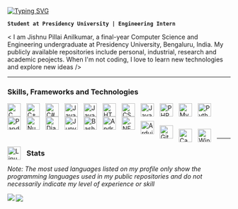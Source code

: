 <a href="https://git.io/typing-svg" align="center"><img src="https://readme-typing-svg.herokuapp.com?font=Century+Gothic&size=30&pause=500&center=true&width=435&lines=Welcome+to+Jishnu's+Profile+%F0%9F%91%8B" alt="Typing SVG" /></a>

**`Student at Presidency University | Engineering Intern`**   

< I am Jishnu Pillai Anilkumar, a final-year Computer Science and Engineering undergraduate at Presidency University, Bengaluru, India. My publicly available repositories include personal, industrial, research and academic peojects. When I'm not coding, I love to learn new technologies and explore new ideas />

---

### Skills, Frameworks and Technologies
<img align="left" alt="C" width=30px style="padding-right:10px;" src="https://cdn.jsdelivr.net/gh/devicons/devicon/icons/c/c-plain.svg" />
<img align="left" alt="C++" width=30px style="padding-right:10px;" src="https://cdn.jsdelivr.net/gh/devicons/devicon/icons/cplusplus/cplusplus-plain.svg" />
<img align="left" alt="C#" width=30px style="padding-right:10px;" src="https://cdn.jsdelivr.net/gh/devicons/devicon/icons/csharp/csharp-plain.svg" />
<img align="left" alt="Java" width=30px style="padding-right:10px;" src="https://cdn.jsdelivr.net/gh/devicons/devicon/icons/java/java-original.svg" />
<img align="left" alt="Java" width=30px style="padding-right:10px;" src="https://cdn.jsdelivr.net/gh/devicons/devicon/icons/go/go-original-wordmark.svg" />
<img align="left" alt="HTML" width=30px style="padding-right:10px;" src="https://cdn.jsdelivr.net/gh/devicons/devicon/icons/html5/html5-original.svg" />
<img align="left" alt="CSS" width=30px style="padding-right:10px;" src="https://cdn.jsdelivr.net/gh/devicons/devicon/icons/css3/css3-original.svg" /> 
<img align="left" alt="JavaScript" width=30px style="padding-right:10px;" src="https://cdn.jsdelivr.net/gh/devicons/devicon/icons/javascript/javascript-original.svg" />
<img align="left" alt="PHP" width=30px style="padding-right:10px;" src="https://cdn.jsdelivr.net/gh/devicons/devicon/icons/php/php-plain.svg" />
<img align="left" alt="MySQL" width=30px style="padding-right:10px;" src="https://cdn.jsdelivr.net/gh/devicons/devicon/icons/mysql/mysql-original-wordmark.svg" />
<img align="left" alt="Python" width=30px style="padding-right:10px;" src="https://cdn.jsdelivr.net/gh/devicons/devicon/icons/python/python-original.svg" />
<img align="left" alt="Pandas" width=30px style="padding-right:10px;" src="https://cdn.jsdelivr.net/gh/devicons/devicon/icons/pandas/pandas-original.svg" />
<img align="left" alt="Numpy" width=30px style="padding-right:10px;" src="https://cdn.jsdelivr.net/gh/devicons/devicon/icons/numpy/numpy-original.svg" />
<img align="left" alt="Django" width=30px style="padding-right:10px;" src="https://cdn.jsdelivr.net/gh/devicons/devicon/icons/django/django-plain.svg" />
<img align="left" alt="Jupyter" width=30px style="padding-right:10px;" src="https://cdn.jsdelivr.net/gh/devicons/devicon/icons/jupyter/jupyter-original.svg" />
<img align="left" alt="Bash" width=30px style="padding-right:10px;" src="https://cdn.jsdelivr.net/gh/devicons/devicon/icons/bash/bash-plain.svg" />
<img align="left" alt="Android" width=30px style="padding-right:10px;" src="https://cdn.jsdelivr.net/gh/devicons/devicon/icons/androidstudio/androidstudio-original.svg" />
<img align="left" alt=".NET" width=30px style="padding-right:10px;" src="https://cdn.jsdelivr.net/gh/devicons/devicon/icons/dotnetcore/dotnetcore-original.svg" />
<img align="left" alt="Arduino" width=30px style="padding-right:10px; margin-top:10px;" src="https://cdn.jsdelivr.net/gh/devicons/devicon/icons/arduino/arduino-original.svg" />
<img align="left" alt="Git" width=30px style="padding-right:10px; margin-top:20px;" src="https://cdn.jsdelivr.net/gh/devicons/devicon/icons/git/git-original.svg" />
<br> 
<br> 

<img align="left" alt="Canva" width=30px style="padding-right:10px; margin-top:10px;" src="https://cdn.jsdelivr.net/gh/devicons/devicon/icons/canva/canva-original.svg" /> <img align="left" alt="Windows" width=30px style="padding-right:10px; margin-top:10px;" src="https://cdn.jsdelivr.net/gh/devicons/devicon/icons/windows8/windows8-original.svg" /> <img align="left" alt="Linux" width=30px style="padding-right:10px; margin-top:10px;" src="https://cdn.jsdelivr.net/gh/devicons/devicon/icons/linux/linux-original.svg" />

<br>

---
### Stats
<i style="margin-top:20px;"> Note: The most used languages listed on my profile only show the programming languages used in my public repositories and do not necessarily indicate my level of experience or skill </i>

<a href="/" style="padding-right:10px; margin-top:20px;">
  <img align="center" src="https://github-readme-stats.vercel.app/api/top-langs/?username=jishnnu&layout=compact" />
</a>

<a href="/">
  <img align="left" src="https://streak-stats.demolab.com/?user=jishnnu&theme=dark" />
</a>

